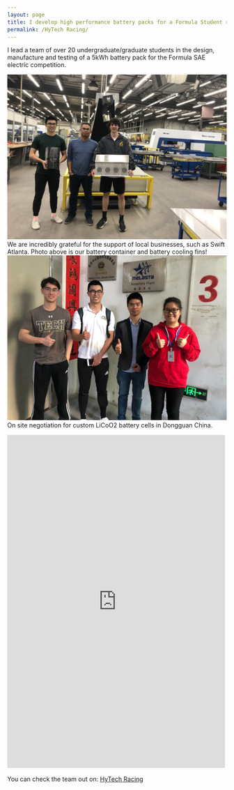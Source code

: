 ```yaml
---
layout: page
title: I develop high performance battery packs for a Formula Student race car
permalink: /HyTech Racing/
---
```

I lead a team of over 20 undergraduate/graduate students in the design, manufacture and testing of a 5kWh battery pack for the Formula SAE electric competition.

![Deez nuts3](/assets/photo3.jpg)
We are incredibly grateful for the support of local businesses, such as Swift Atlanta. Photo above is our battery container and battery cooling fins!
![Deez nuts4](/assets/photo4.jpg)
On site negotiation for custom LiCoO2 battery cells in Dongguan China.

<iframe src="https://www.facebook.com/plugins/post.php?href=https%3A%2F%2Fwww.facebook.com%2FHyTechRacing%2Fposts%2F2506645326071881&width=500" width="500" height="764" style="border:none;overflow:hidden" scrolling="no" frameborder="0" allowTransparency="true" allow="encrypted-media"></iframe>


You can check the team out on: [HyTech Racing](http://hytechracing.gatech.edu)

